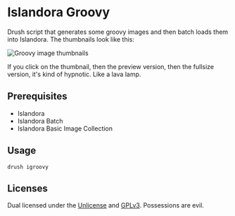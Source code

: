 # Islandora Groovy

Drush script that generates some groovy images and then batch loads them into Islandora. The thumbnails look like this:

![Groovy image thumbnails](https://dl.dropboxusercontent.com/u/1015702/linked_to/islandora_groovy.png)

If you click on the thumbnail, then the preview version, then the fullsize version, it's kind of hypnotic. Like a lava lamp.

## Prerequisites

* Islandora
* Islandora Batch
* Islandora Basic Image Collection

## Usage

```drush igroovy```

## Licenses

Dual licensed under the [Unlicense](http://unlicense.org/) and [GPLv3](http://www.gnu.org/licenses/gpl-3.0.txt). Possessions are evil.